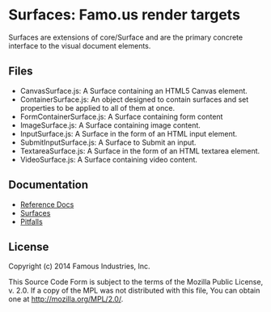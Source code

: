Surfaces: Famo.us render targets
================================

Surfaces are extensions of core/Surface and are the primary concrete interface 
to the visual document elements.


## Files

- CanvasSurface.js: A Surface containing an HTML5 Canvas element.
- ContainerSurface.js:  An object designed to contain surfaces and set 
  properties to be applied to all of them at once.
- FormContainerSurface.js: A Surface containing form content
- ImageSurface.js: A Surface containing image content.
- InputSurface.js: A Surface in the form of an HTML input element.
- SubmitInputSurface.js: A Surface to Submit an input.
- TextareaSurface.js: A Surface in the form of an HTML textarea element.
- VideoSurface.js: A Surface containing video content.


## Documentation

- [Reference Docs][reference-documentation]
- [Surfaces][surfaces]
- [Pitfalls][pitfalls]

## License

Copyright (c) 2014 Famous Industries, Inc.

This Source Code Form is subject to the terms of the Mozilla Public License, 
v. 2.0. If a copy of the MPL was not distributed with this file, You can obtain 
one at http://mozilla.org/MPL/2.0/.


[reference-documentation]: http://famo.us/docs
[surfaces]: http://famo.us/guides/dev/surfaces.html
[pitfalls]: http://famo.us/guides/dev/pitfalls.html

